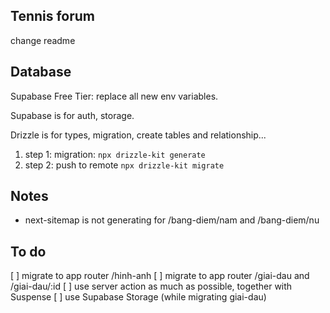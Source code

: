 ## Tennis forum

change readme

## Database

Supabase Free Tier: replace all new env variables.

Supabase is for auth, storage.

Drizzle is for types, migration, create tables and relationship...

1. step 1: migration: `npx drizzle-kit generate`
2. step 2: push to remote `npx drizzle-kit migrate`

## Notes

- next-sitemap is not generating for /bang-diem/nam and /bang-diem/nu

## To do

[ ] migrate to app router /hinh-anh
[ ] migrate to app router /giai-dau and /giai-dau/:id
[ ] use server action as much as possible, together with Suspense
[ ] use Supabase Storage (while migrating giai-dau)

